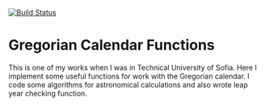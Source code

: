 [![Build Status](https://travis-ci.com/gdsotirov/gregor.svg?branch=master)](https://travis-ci.com/gdsotirov/gregor)

# Gregorian Calendar Functions

This is one of my works when I was in Technical University of Sofia. Here I
implement some useful functions for work with the Gregorian calendar. I code
some algorithms for astronomical calculations and also wrote leap year checking
function.

